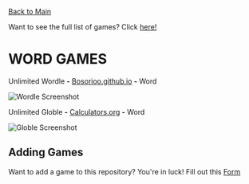 [Back to Main](/../main/README.md)

Want to see the full list of games? Click [here!](/../main/Categories/All-Games-List.md)

# WORD GAMES

Unlimited Wordle **-** <a href="https://bosorioo.github.io/wordle-unlimited/">Bosorioo.github.io</a> **-** Word 

![Wordle Screenshot](https://github.com/Zryak/Open-Games/assets/152645699/bc007130-3591-42fa-b710-5f6df8846116)

Unlimited Globle **-** <a href="https://globlegame.org/">Calculators.org</a> **-** Word 

![Globle Screenshot](https://github.com/Zryak/Open-Games/assets/152645699/83d0a540-1080-4774-995f-ca7b989040ae)

## Adding Games
Want to add a game to this repository? You're in luck! Fill out this [Form](https://github.com/Zryak/Open-Games/issues/new?assignees=zryak&labels=game%2Cwebsite%2Cadd+game&projects=&template=WebsiteRequest.yml&title=%5BGame%5D%3A+I+want+)
